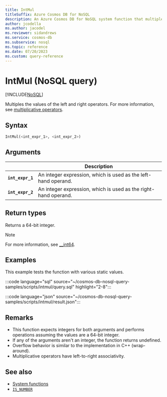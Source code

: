 ```yaml
---
title: IntMul
titleSuffix: Azure Cosmos DB for NoSQL
description: An Azure Cosmos DB for NoSQL system function that multiples two numbers.
author: jcodella
ms.author: jacodel
ms.reviewer: sidandrews
ms.service: cosmos-db
ms.subservice: nosql
ms.topic: reference
ms.date: 07/20/2023
ms.custom: query-reference
---
```


# IntMul (NoSQL query)

[!INCLUDE[NoSQL](../../includes/appliesto-nosql.md)]

Multiples the values of the left and right operators. For more information, see [multiplicative operators](/cpp/cpp/multiplicative-operators-and-the-modulus-operator).

## Syntax

```sql
IntMul(<int_expr_1>, <int_expr_2>)
```

## Arguments

| | Description |
| --- | --- |
| **`int_expr_1`** | An integer expression, which is used as the left-hand operand. |
| **`int_expr_2`** | An integer expression, which is used as the right-hand operand. |

## Return types

Returns a 64-bit integer.

> [!NOTE]
> For more information, see [__int64](/cpp/cpp/int8-int16-int32-int64).

## Examples

This example tests the function with various static values.

:::code language="sql" source="~/cosmos-db-nosql-query-samples/scripts/intmul/query.sql" highlight="2-8":::

:::code language="json" source="~/cosmos-db-nosql-query-samples/scripts/intmul/result.json":::

## Remarks

- This function expects integers for both arguments and performs operations assuming the values are a 64-bit integer.
- If any of the arguments aren't an integer, the function returns undefined.
- Overflow behavior is similar to the implementation in C++ (wrap-around).
- Multiplicative operators have left-to-right associativity.

## See also

- [System functions](system-functions.yml)
- [`IS_NUMBER`](is-number.md)
